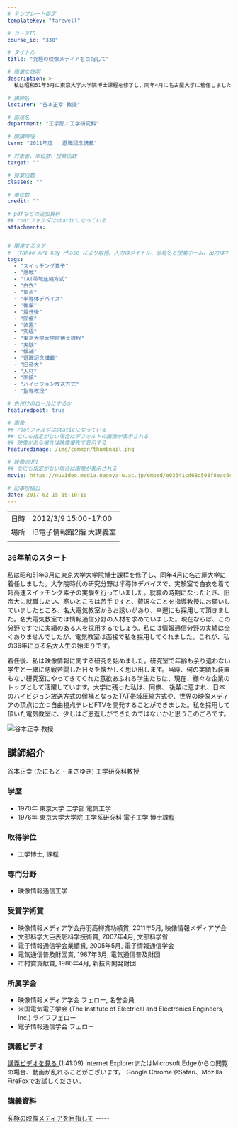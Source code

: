 ```yaml
---
# テンプレート指定
templateKey: "farewell"

# コースID
course_id: "330"

# タイトル
title: "究極の映像メディアを目指して"

# 簡単な説明
description: >-
  私は昭和51年3月に東京大学大学院博士課程を修了し、同年4月に名古屋大学に着任しました。大学院時代の研究分野は半導体デバイスで、実験室で白衣を着て超高速スイッチング素子の実験を行っていました。就職の時期になったとき、旧帝大に就職したい、寒いところは苦手ですと、贅沢なことを指導教授にお願いしていましたところ、名大電気教室からお誘いがあり、幸運にも採用して頂きました。名大電気教室では情報通信分野の ....

# 講師名
lecturer: "谷本正幸 教授"

# 部局名
department: "工学部／工学研究科"

# 開講時限
term: "2011年度	退職記念講義"

# 対象者、単位数、授業回数
target: ""

# 授業回数
classes: ""

# 単位数
credit: ""

# pdfなどの追加資料
## rootフォルダはstaticになっている
attachments:


# 関連するタグ
# （Yahoo API Key-Phase により取得。入力はタイトル、部局名と授業ホーム、出力はキーフレーズ（tags））
tags:
  - "スイッチング素子"
  - "悪戦"
  - "TAT帯域圧縮方式"
  - "白衣"
  - "頂点"
  - "半導体デバイス"
  - "後輩"
  - "着任後"
  - "同僚"
  - "装置"
  - "究極"
  - "東京大学大学院博士課程"
  - "実験"
  - "候補"
  - "退職記念講義"
  - "旧帝大"
  - "人材"
  - "面接"
  - "ハイビジョン放送方式"
  - "指導教授"

# 色付けのロールにするか
featuredpost: true

# 画像
## rootフォルダはstaticになっている
## なにも指定がない場合はデフォルトの画像が表示される
## 映像がある場合は映像優先で表示する
featuredimage: /img/common/thumbnail.png

# 映像のURL
## なにも指定がない場合は画像が表示される
movie: https://nuvideo.media.nagoya-u.ac.jp/embed/e03341cd68c598f8eac6c4c52fffad1c01ebbce4

# 記事投稿日
date: 2017-02-15 15:10:18
---
```


|   |   |
|---|---|
| 日時 | 2012/3/9  15:00-17:00 |
| 場所 | IB電子情報館2階 大講義室 |
|   |   |


### 36年前のスタート

私は昭和51年3月に東京大学大学院博士課程を修了し、同年4月に名古屋大学に着任しました。大学院時代の研究分野は半導体デバイスで、実験室で白衣を着て超高速スイッチング素子の実験を行っていました。就職の時期になったとき、旧帝大に就職したい、寒いところは苦手ですと、贅沢なことを指導教授にお願いしていましたところ、名大電気教室からお誘いがあり、幸運にも採用して頂きました。名大電気教室では情報通信分野の人材を求めていました。現在ならば、この分野ですでに実績のある人を採用するでしょう。私には情報通信分野の実績は全くありませんでしたが、電気教室は面接で私を採用してくれました。これが、私の36年に亘る名大人生の始まりです。

着任後、私は映像情報に関する研究を始めました。研究室で年齢も余り違わない学生と一緒に悪戦苦闘した日々を懐かしく思い出します。当時、何の実績も装置もない研究室にやってきてくれた意欲あふれる学生たちは、現在、様々な企業のトップとして活躍しています。大学に残った私は、同僚、 後輩に恵まれ、日本のハイビジョン放送方式の候補となったTAT帯域圧縮方式や、世界の映像メディアの頂点に立つ自由視点テレビFTVを開発することができました。私を採用して頂いた電気教室に、少しはご恩返しができたのではないかと思うこのごろです。


![谷本正幸 教授](https://ocw.nagoya-u.jp/files/330/s_tanimoto.png) 
## 講師紹介

谷本正幸 (たにもと・まさゆき) 工学研究科教授

### 学歴

* 1970年 東京大学 工学部 電気工学
* 1976年 東京大学大学院 工学系研究科 電子工学 博士課程

### 取得学位

* 工学博士, 課程

### 専門分野

* 映像情報通信工学

### 受賞学術賞

* 映像情報メディア学会丹羽高柳賞功績賞, 2011年5月, 映像情報メディア学会
* 文部科学大臣表彰科学技術賞, 2007年4月, 文部科学省
* 電子情報通信学会業績賞, 2005年5月, 電子情報通信学会
* 電気通信普及財団賞, 1987年3月, 電気通信普及財団
* 市村賞貢献賞, 1986年4月, 新技術開発財団

### 所属学会

* 映像情報メディア学会 フェロー, 名誉会員
* 米国電気電子学会 (The Institute of Electrical and Electronics Engineers, Inc.) ライフフェロー
* 電子情報通信学会 フェロー


### 講義ビデオ


<a href="https://nuvideo.media.nagoya-u.ac.jp/embed/e03341cd68c598f8eac6c4c52fffad1c01ebbce4" target="blank"> 講義ビデオを見る </a>(1:41:09)
Internet ExplorerまたはMicrosoft Edgeからの閲覧の場合、動画が乱れることがございます。
Google ChromeやSafari、Mozilla FireFoxでお試しください。

### 講義資料

[究極の映像メディアを目指して](https://ocw.nagoya-u.jp/files/330/H23tanimoto_lastlecture(edited).pdf) -----